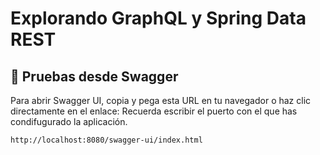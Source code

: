 # Explorando **GraphQL** y **Spring Data REST**

## 📌 Pruebas desde Swagger

Para abrir Swagger UI, copia y pega esta URL en tu navegador o haz clic directamente en el enlace:
Recuerda escribir el puerto con el que has condifugurado la aplicación. 

`http://localhost:8080/swagger-ui/index.html`
